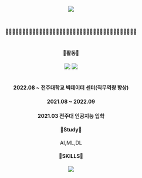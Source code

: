 <!--글짜 가운데 정렬 -->
<div align="center"> 
 
<!-- 배너 -->
<a href="https://github.com/Jangorithm"><img src="https://capsule-render.vercel.app/api?type=waving&color=00FFFF&height=200&section=footer&text=Jangorithm%20Github&fontSize=60"/></a>

<!--띄어쓰기-->
<br/>
 
🌊🌊🌊🌊🌊🌊🌊🌊🌊🌊🌊🌊🌊🌊🌊🌊🌊🌊🌊🌊🌊🌊🌊🌊🌊🌊🌊🌊🌊🌊🌊🌊🌊🌊🌊🌊🌊🌊🌊
#
<!--활동 로고 -->
 #### 🐋활동🐋
 <a href="https://jugahy.github.io/"><img src="https://img.shields.io/badge/eyears blog-99CCFF?style=for-the-badge&logo=&logoColor=white"/></a> 
 <a href=""><img src="https://img.shields.io/badge/Challenges-99FFFF?style=for-the-badge&logo=&logoColor=white"/></a> 
<br/><br/>
#### 2022.08 ~ 전주대학교 빅데이터 센터(직무역량 향상)
#### 2021.08 ~ 2022.09 
#### 2021.03 전주대 인공지능 입학
 
<!--스터디 로고 -->
#### 🐠Study🐠
AI,ML,DL
 
 

 
#### 🐡SKILLS🐡

<!-- 파이썬 로고 링크 -->
 <a href="https://github.com/Jangorithm/python-basics"><img src="https://img.shields.io/badge/Python-0099CC?style=for-the-badge&logo=Python&logoColor=ffdd54"/></a>

 
 <br/>
 

 
